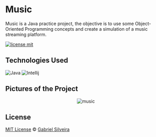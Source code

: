 # Music

Music is a Java practice project, the objective is to use some Object-Oriented Programming concepts and create a simulation of a music streaming platform.

[![license mit](https://img.shields.io/badge/license-MIT-blue.svg?style=for-the-badge&labelColor=000)](https://img.shields.io/github/license/akyua/Music)

## Technologies Used

![Java](https://img.shields.io/badge/-Java-black?style=for-the-badge&logo=openjdk)
![Intellij](https://img.shields.io/badge/-Intellij-black?style=for-the-badge&logo=intellij-idea)

## Pictures of the Project

<div align="center">

![music](https://github.com/akyua/Music/assets/75745796/da682f8c-b6b7-45fe-bbef-1215636cfbe3)

</div>

## License

[MIT License](./LICENSE) © [Gabriel Silveira](http://gabrielsilveira.tk/)
